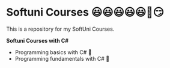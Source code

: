 # Softuni Courses 😃😃😃😃😃🥰😏
This is a repository for my SoftUni Courses.

**Softuni Courses with C#**
- Programming basics with C# 💓
- Programming fundamentals with C# 💓
